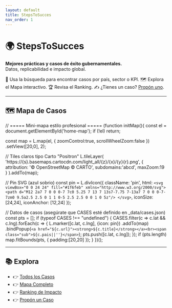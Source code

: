 ```yaml
---
layout: default
title: StepsToSucces
nav_order: 1
---
```


# 🌍 StepsToSucces
**Mejores prácticas y casos de éxito gubernamentales.**  
Datos, replicabilidad e impacto global.

<div class="hero">
  <p>
    🔎 Usa la búsqueda para encontrar casos por país, sector o KPI.  
    🗺️ Explora el Mapa interactivo.  
    🏆 Revisa el Ranking.  
    ✍️ ¿Tienes un caso? <a href="/propose/">Propón uno</a>.
  </p>
</div>

---

## 🗺️ Mapa de Casos
<div id="home-map"></div>

<link rel="stylesheet" href="https://unpkg.com/leaflet@1.9.4/dist/leaflet.css"/>
<script src="https://unpkg.com/leaflet@1.9.4/dist/leaflet.js"></script>

<script>
const CASES = [
{% for c in site.cases %}
{
  title: {{ c.title | jsonify }},
  url: "{{ c.url }}",
  pais: {{ c.pais | jsonify }},
  lat: {{ c.lat | default: 'null' }},
  lng: {{ c.lng | default: 'null' }}
},
{% endfor %}
];
</script>

// ===== Mini-mapa estilo profesional =====
(function initMap(){
  const el = document.getElementById('home-map');
  if (!el) return;

  const map = L.map(el, { zoomControl:true, scrollWheelZoom:false })
               .setView([20,0], 2);

  // Tiles claros tipo Carto "Positron"
  L.tileLayer(
    'https://{s}.basemaps.cartocdn.com/light_all/{z}/{x}/{y}{r}.png',
    { attribution: '&copy; OpenStreetMap &copy; CARTO', subdomains:'abcd', maxZoom:19 }
  ).addTo(map);

  // Pin SVG (azul sobrio)
  const pin = L.divIcon({
    className: 'pin',
    html: `<svg viewBox="0 0 24 24" fill="#1f6feb" xmlns="http://www.w3.org/2000/svg">
             <path d="M12 2a7 7 0 0 0-7 7c0 5.25 7 13 7 13s7-7.75 7-13a7 7 0 0 0-7-7zm0 9.5a2.5 2.5 0 1 1 0-5 2.5 2.5 0 0 1 0 5z"/>
           </svg>`,
    iconSize: [24,24],
    iconAnchor: [12,24]
  });

  // Datos de casos (asegúrate que CASES esté definido en _data/cases.json)
  const pts = [];
  if (typeof CASES !== "undefined") {
    CASES.filter(c => c.lat && c.lng).forEach(c => {
      L.marker([c.lat, c.lng], {icon: pin})
        .addTo(map)
        .bindPopup(`<a href="${c.url}"><strong>${c.title}</strong></a><br><span class="sub">${c.pais||''}</span>`);
      pts.push([c.lat, c.lng]);
    });
    if (pts.length) map.fitBounds(pts, { padding:[20,20] });
  }
})();
</script>

---

## 📚 Explora
- 👉 [Todos los Casos](/cases/)
- 👉 [Mapa Completo](/map/)
- 👉 [Ranking de Impacto](/ranking/)
- 👉 [Propón un Caso](/propose/)


